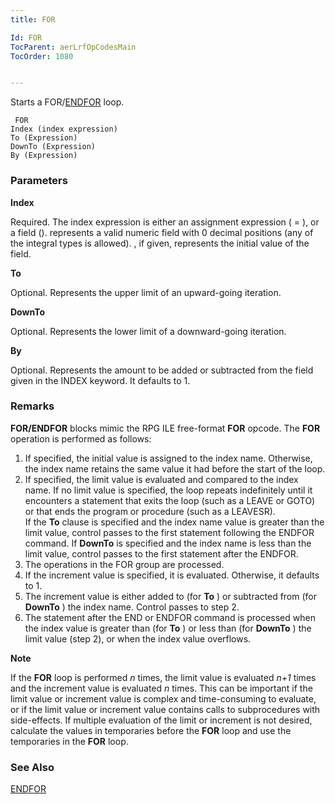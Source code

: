 ```yaml
---
title: FOR

Id: FOR
TocParent: aerLrfOpCodesMain
TocOrder: 1080


---
```


Starts a FOR/[ENDFOR](ENDFOR.html) loop.

```
 FOR
Index (index expression)
To (Expression)
DownTo (Expression)
By (Expression)
```

### Parameters

**Index** 

Required. The index expression is either an assignment expression (<field> = <expression>), or a field (<field>). <field> represents a valid numeric field with 0 decimal positions (any of the integral types is allowed). <expression>, if given, represents the initial value of the field.


**To** 

Optional. Represents the upper limit of an upward-going iteration.


**DownTo** 

Optional. Represents the lower limit of a downward-going iteration.


**By** 

Optional. Represents the amount to be added or subtracted from the field given in the INDEX keyword. It defaults to 1.


### Remarks
**FOR/ENDFOR** blocks mimic the RPG ILE free-format **FOR** opcode. The **FOR** operation is performed as follows: 

1. If specified, the initial value is assigned to the index name.  Otherwise,
                the index name retains the same value it had before the start of the loop.
2. If specified, the limit value is evaluated and compared to the index name. 
                If no limit value is specified, the loop repeats indefinitely until it
                encounters a statement that exits the loop (such as a LEAVE or GOTO) or that
                ends the program or procedure (such as a LEAVESR).
                <br />
                If the **To**  clause is specified and the index name value
                is greater than the limit value, control passes to the first statement
                following the ENDFOR command.  If **DownTo** 
                is specified and the index name is less than the limit value, control passes to
                the first statement after the ENDFOR.
3. The operations in the
                FOR group are processed.
4. If the increment value is specified, it is evaluated.  Otherwise, it
                defaults to 1.
5. The increment value is either added to (for **To** ) or subtracted
                from (for **DownTo** ) the index name.  Control passes to
                step 2.
6. The statement after the END or ENDFOR command is processed when the index
                value is greater than (for **To** ) or less than (for **DownTo** )
                the limit value (step 2), or when the index value overflows.

**Note** 

If the **FOR** loop is performed *n* times, the limit value is evaluated *n+1* times and the increment value is evaluated *n* times. This can be important if the limit value or increment value is complex and time-consuming to evaluate, or if the limit value or increment value contains calls to subprocedures with side-effects. If multiple evaluation of the limit or increment is not desired, calculate the values in temporaries before the **FOR** loop and use the temporaries in the **FOR** loop. 

### See Also
[ENDFOR](ENDFOR.html) 
